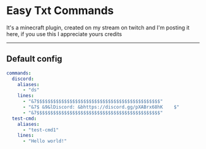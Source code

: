 # Easy Txt Commands
It's a minecraft plugin, created on my stream on twitch and I'm posting it here, if you use this I appreciate yours credits

***
## Default config
```yaml
commands:
  discord:
    aliases:
      - "ds"
    lines:
      - "&7$$$$$$$$$$$$$$$$$$$$$$$$$$$$$$$$$$$$$$$$$$$$$"
      - "&7$ &9&lDiscord: &bhttps://discord.gg/pXABrx68hK    $"
      - "&7$$$$$$$$$$$$$$$$$$$$$$$$$$$$$$$$$$$$$$$$$$$$$"
  test-cmd:
    aliases:
      - "test-cmd1"
    lines:
      - "Hello world!"
```